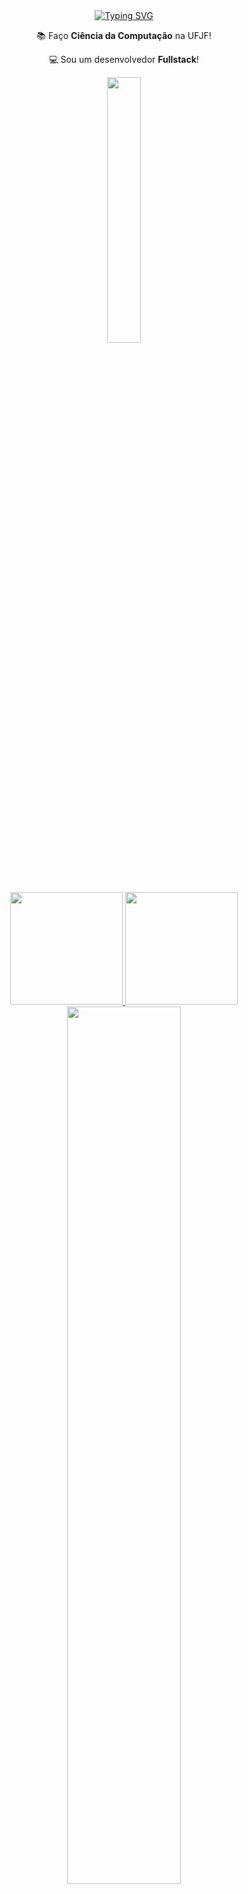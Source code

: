 
<!--titulo animado-->
<div align = "center">
  <a href="https://git.io/typing-svg"><img src="https://readme-typing-svg.herokuapp.com?font=Fira+Code&weight=900&size=34&pause=1000&color=29A083&center=true&vCenter=true&random=false&repeat=false&width=436&lines=Oi+%3A)+Meu+nome+%C3%A9+Pedro!" alt="Typing SVG" /></a>
</div>



<!--descrição-->
<div align= "center">
   <p>📚 Faço <b>Ciência da Computação</b> na UFJF!</p>
   <p>💻 Sou um desenvolvedor <b>Fullstack</b>!</p>
</div>



<!--linha-->
<div align= "center">
  <img width=33% src= "https://capsule-render.vercel.app/api?type=soft&height=3&color=29A083"/>
</div>
<br>



<!--github stats-->
<div align ="center">
  <a href="https://github.com/Zplinio18">
  <img height="180em" src="https://github-readme-stats.vercel.app/api?username=Zplinio18&show_icons=true&theme=gotham&count_private=true"/>
  <img height="180em" src="https://github-readme-stats.vercel.app/api/top-langs/?username=Zplinio18&layout=compact&langs_count=7&theme=gotham&hide=ShaderLab"/>
</div>



<!--linha-->
<div align= "center">
  <img width=60% src= "https://capsule-render.vercel.app/api?type=soft&height=1&color=29A083"/>
</div>
<br>



<!--GIF-->
<div align= "center">
  <img width=50% src= "https://github.com/Zplinio18/Zplinio18/assets/113717240/d8f7ac01-5ff0-436c-9e9b-58ec636f5d87"/>
</div>



<!--linha-->
<div align= "center">
  <img width=60% src= "https://capsule-render.vercel.app/api?type=soft&height=1&color=29A083"/>
</div>


<div style="display:inline_block" align = "center">
  <a href="https://git.io/typing-svg"><img src="https://readme-typing-svg.herokuapp.com?font=Fira+Code&weight=800&size=25&pause=1000&color=29A083&background=29A08300&center=true&vCenter=true&repeat=false&width=435&lines=My+Skills%F0%9F%93%88" alt="Typing SVG" /></a>
</div>

<div style="display:inline_block" align = "center">
<!--Linguagens-->
<div style="display:inline_block" align="center">
  <h3>Languages</h3>
<div/>
<div style="display:inline_block" align="center">  
  <img width=4% src="https://cdn.jsdelivr.net/gh/devicons/devicon@latest/icons/cplusplus/cplusplus-plain.svg" />
  <img width=4% src="https://cdn.jsdelivr.net/gh/devicons/devicon@latest/icons/java/java-original.svg" />
  <img width=4% src="https://cdn.jsdelivr.net/gh/devicons/devicon@latest/icons/python/python-original.svg" />
  <img width=4% src="https://cdn.jsdelivr.net/gh/devicons/devicon@latest/icons/html5/html5-plain.svg" />
  <img width=4% src="https://cdn.jsdelivr.net/gh/devicons/devicon@latest/icons/css3/css3-plain.svg" />
  <img width=4% src="https://cdn.jsdelivr.net/gh/devicons/devicon@latest/icons/javascript/javascript-plain.svg" />
  <img width=4% src="https://cdn.jsdelivr.net/gh/devicons/devicon@latest/icons/nodejs/nodejs-original-wordmark.svg" />
  <img width=4% src="https://cdn.jsdelivr.net/gh/devicons/devicon@latest/icons/postgresql/postgresql-original.svg" />
</div>
    
<!--Tools-->
<div style="display:inline_block" align="center">
  <h3>Tools</h3>
<div/>
<div style="display:inline_block" align="center">
  <img width=4% src="https://cdn.jsdelivr.net/gh/devicons/devicon@latest/icons/git/git-original.svg" />
  <img width=4% src="https://cdn.jsdelivr.net/gh/devicons/devicon@latest/icons/github/github-original.svg" />
  <img width=4% src="https://cdn.jsdelivr.net/gh/devicons/devicon@latest/icons/npm/npm-original-wordmark.svg" />
  <img width=4% src="https://cdn.jsdelivr.net/gh/devicons/devicon@latest/icons/unity/unity-original.svg" />
  <img width=4% src="https://cdn.jsdelivr.net/gh/devicons/devicon@latest/icons/vscode/vscode-original.svg" />
</div>

<div style="display:inline_block" align="center">
  <h3>Libs & Frames</h3>
<div/>
<div style="display:inline_block" align="center">
  <img width=4% src="https://cdn.jsdelivr.net/gh/devicons/devicon@latest/icons/react/react-original.svg" />
  <img width=4% src="https://cdn.jsdelivr.net/gh/devicons/devicon@latest/icons/tailwindcss/tailwindcss-original.svg" />
  <img width=4% src="https://cdn.jsdelivr.net/gh/devicons/devicon@latest/icons/bootstrap/bootstrap-original.svg" />
</div>
</div>
  
<!--linha-->
<div align= "center">
  <img width=33% src= "https://capsule-render.vercel.app/api?type=soft&height=3&color=29A083"/>
</div>


